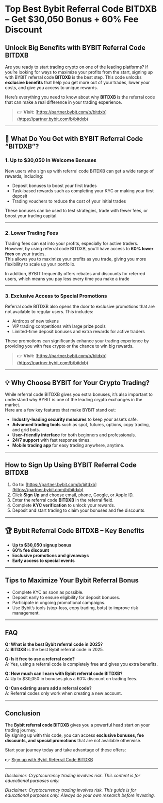 # Top Best Bybit Referral Code BITDXB – Get $30,050 Bonus + 60% Fee Discount

## Unlock Big Benefits with BYBIT Referral Code **BITDXB**

Are you ready to start trading crypto on one of the leading platforms? If you’re looking for ways to maximize your profits from the start, signing up with BYBIT referral code **BITDXB** is the best step. This code unlocks **exclusive benefits** that help you get more out of your trades, lower your costs, and give you access to unique rewards.

Here’s everything you need to know about why **BITDXB** is the referral code that can make a real difference in your trading experience.

> 👉 **Visit:** [https://partner.bybit.com/b/bitdxb](https://partner.bybit.com/b/bitdxb)

---

## 🔑 What Do You Get with BYBIT Referral Code “BITDXB”?

### 1. Up to $30,050 in Welcome Bonuses
New users who sign up with referral code BITDXB can get a wide range of rewards, including:

- Deposit bonuses to boost your first trades  
- Task-based rewards such as completing your KYC or making your first deposit  
- Trading vouchers to reduce the cost of your initial trades  

These bonuses can be used to test strategies, trade with fewer fees, or boost your trading capital.

---

### 2. Lower Trading Fees
Trading fees can eat into your profits, especially for active traders. However, by using referral code BITDXB, you’ll have access to **60% lower fees** on your trades.  
This allows you to maximize your profits as you trade, giving you more flexibility to scale up your portfolio.

In addition, BYBIT frequently offers rebates and discounts for referred users, which means you pay less every time you make a trade

---

### 3. Exclusive Access to Special Promotions
Referral code BITDXB also opens the door to exclusive promotions that are not available to regular users. This includes:

- Airdrops of new tokens  
- VIP trading competitions with large prize pools  
- Limited-time deposit bonuses and extra rewards for active traders  

These promotions can significantly enhance your trading experience by providing you with free crypto or the chance to win big rewards.

> 👉 **Visit:** [https://partner.bybit.com/b/bitdxb](https://partner.bybit.com/b/bitdxb)

---

## 💡 Why Choose BYBIT for Your Crypto Trading?

While referral code BITDXB gives you extra bonuses, it’s also important to understand why BYBIT is one of the leading crypto exchanges in the market.  
Here are a few key features that make BYBIT stand out:

- **Industry-leading security measures** to keep your assets safe.  
- **Advanced trading tools** such as spot, futures, options, copy trading, and grid bots.  
- **User-friendly interface** for both beginners and professionals.  
- **24/7 support** with fast response times.  
- **Mobile trading app** for easy trading anywhere, anytime.  

---

## How to Sign Up Using BYBIT Referral Code BITDXB

1. Go to: [https://partner.bybit.com/b/bitdxb](https://partner.bybit.com/b/bitdxb)  
2. Click **Sign Up** and choose email, phone, Google, or Apple ID.  
3. Enter the referral code **BITDXB** in the referral field.  
4. Complete **KYC verification** to unlock your rewards.  
5. Deposit and start trading to claim your bonuses and fee discounts.  

---

## 🏆 Bybit Referral Code BITDXB – Key Benefits

- **Up to $30,050 signup bonus**  
- **60% fee discount**  
- **Exclusive promotions and giveaways**  
- **Early access to special events**  

---

## Tips to Maximize Your Bybit Referral Bonus

- Complete KYC as soon as possible.  
- Deposit early to ensure eligibility for deposit bonuses.  
- Participate in ongoing promotional campaigns.  
- Use Bybit’s tools (stop-loss, copy trading, bots) to improve risk management.  

---

## FAQ

**Q: What is the best Bybit referral code in 2025?**  
A: **BITDXB** is the best Bybit referral code in 2025.  

**Q: Is it free to use a referral code?**  
A: Yes, using a referral code is completely free and gives you extra benefits.  

**Q: How much can I earn with Bybit referral code BITDXB?**  
A: Up to $30,050 in bonuses plus a 60% discount on trading fees.  

**Q: Can existing users add a referral code?**  
A: Referral codes only work when creating a new account.  

---

## Conclusion

The **Bybit referral code BITDXB** gives you a powerful head start on your trading journey.  
By signing up with this code, you can access **exclusive bonuses, fee discounts, and special promotions** that are not available otherwise.

Start your journey today and take advantage of these offers:

👉 [Sign up with Bybit Referral Code BITDXB](https://partner.bybit.com/b/bitdxb)

---

*Disclaimer: Cryptocurrency trading involves risk. This content is for educational purposes only.*


*Disclaimer: Cryptocurrency trading involves risk. This guide is for educational purposes only. Always do your own research before investing.*
